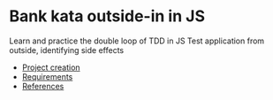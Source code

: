 # Bank kata outside-in in JS

Learn and practice the double loop of TDD in JS
Test application from outside, identifying side effects

* [Project creation](docs/ProjectCreation.md) 
* [Requirements](docs/Requirements.md)
* [References](docs/References.md)
